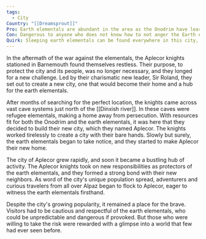 ```yaml
---
tags:
  - City
Country: "[[Dreamsprout]]"
Pro: Earth elementals are abundant in the area as the Onodrim have learned to coexist with them
Con: Dangerous to anyone who does not know how to not anger the Earth elementals
Quirk: Sleeping earth elementals can be found everywhere in this city, even on tree tops
---
```

In the aftermath of the war against the elementals, the Aplecor knights stationed in Barnemouth found themselves restless. Their purpose, to protect the city and its people, was no longer necessary, and they longed for a new challenge. Led by their charismatic new leader, Sir Roland, they set out to create a new city, one that would become their home and a hub for the earth elementals.

After months of searching for the perfect location, the knights came across vast cave systems just north of the [[Dinxish river]]. In these caves were refugee elementals, making a home away from persecution. With resources fit for both the Onodrim and the earth elementals, it was here that they decided to build their new city, which they named Aplecor. The knights worked tirelessly to create a city with their bare hands. Slowly but surely, the earth elementals began to take notice, and they started to make Aplecor their new home.

The city of Aplecor grew rapidly, and soon it became a bustling hub of activity. The Aplecor knights took on new responsibilities as protectors of the earth elementals, and they formed a strong bond with their new neighbors. As word of the city's unique population spread, adventurers and curious travelers from all over Alpaz began to flock to Aplecor, eager to witness the earth elementals firsthand.

Despite the city's growing popularity, it remained a place for the brave. Visitors had to be cautious and respectful of the earth elementals, who could be unpredictable and dangerous if provoked. But those who were willing to take the risk were rewarded with a glimpse into a world that few had ever seen before.